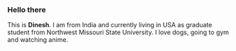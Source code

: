 ### Hello there 

This is **Dinesh**. I am from India and currently living in USA as graduate student from Northwest Missouri State University. I love dogs, going to gym and watching anime.


